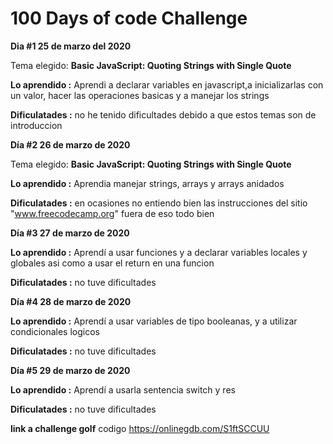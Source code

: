 # 100 Days of code Challenge  
**Dia #1 25 de marzo del 2020** 

Tema elegido: **Basic JavaScript: Quoting Strings with Single Quote**

**Lo aprendido :** Aprendi a declarar variables en javascript,a inicializarlas con un valor, hacer las operaciones basicas y a manejar
los strings 

**Dificulatades :** no he tenido dificultades debido a que estos temas son de introduccion 

**Día #2 26 de marzo de 2020**

Tema elegido: **Basic JavaScript: Quoting Strings with Single Quote**


**Lo aprendido :** Aprendia manejar strings, arrays y arrays anidados


**Dificulatades :** en ocasiones no entiendo bien las instrucciones del sitio "www.freecodecamp.org" fuera de eso todo bien


**Día #3 27 de marzo de 2020**

**Lo aprendido :** Aprendí a usar funciones y a declarar variables locales y globales asi como a usar el return en una funcion 

**Dificulatades :** no tuve dificultades 

**Día #4 28 de marzo de 2020**

**Lo aprendido :** Aprendí a usar variables de tipo booleanas, y a utilizar condicionales logicos 

**Dificulatades :** no tuve dificultades 

**Día #5 29 de marzo de 2020**

**Lo aprendido :**  Aprendí a usarla sentencia switch y res

**Dificulatades :** no tuve dificultades

**link a challenge  golf** codigo https://onlinegdb.com/S1ftSCCUU



